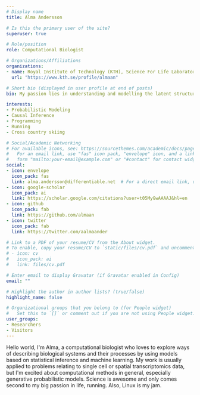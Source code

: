 ```yaml
---
# Display name
title: Alma Andersson

# Is this the primary user of the site?
superuser: true

# Role/position
role: Computational Biologist

# Organizations/Affiliations
organizations:
- name: Royal Institute of Technology (KTH), Science For Life Laboratory (SciLifeLab)
  url: "https://www.kth.se/profile/almaan"

# Short bio (displayed in user profile at end of posts)
bio: My passion lies in understanding and modelling the latent structures that governs biological systems.

interests:
- Probabilistic Modeling
- Causal Inference
- Programming
- Running
- Cross country skiing

# Social/Academic Networking
# For available icons, see: https://sourcethemes.com/academic/docs/page-builder/#icons
#   For an email link, use "fas" icon pack, "envelope" icon, and a link in the
#   form "mailto:your-email@example.com" or "#contact" for contact widget.
social:
- icon: envelope
  icon_pack: fas
  link: alma.andersson@differentiable.net  # For a direct email link, use "mailto:test@example.org".
- icon: google-scholar
  icon_pack: ai
  link: https://scholar.google.com/citations?user=t05MyGwAAAAJ&hl=en
- icon: github
  icon_pack: fab
  link: https://github.com/almaan
- icon: twitter
  icon_pack: fab
  link: https://twitter.com/aalmaander

# Link to a PDF of your resume/CV from the About widget.
# To enable, copy your resume/CV to `static/files/cv.pdf` and uncomment the lines below.
# - icon: cv
#   icon_pack: ai
#   link: files/cv.pdf

# Enter email to display Gravatar (if Gravatar enabled in Config)
email: ""

# Highlight the author in author lists? (true/false)
highlight_name: false

# Organizational groups that you belong to (for People widget)
#   Set this to `[]` or comment out if you are not using People widget.
user_groups:
- Researchers
- Visitors
---
```


Hello world, I'm Alma, a computational biologist who loves to explore ways of
describing biological systems and their processes by using models based on
statistical inference and machine learning. My work is usually applied to
problems relating to single cell or spatial transcriptomics data, but I'm
excited about computational methods in general, especially generative
probabilistic models. Science is awesome and only comes second to my big passion
in life, running. Also, Linux is my jam.


